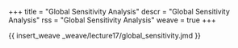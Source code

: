 +++
title = "Global Sensitivity Analysis"
descr = "Global Sensitivity Analysis"
rss = "Global Sensitivity Analysis"
weave = true
+++

{{ insert_weave _weave/lecture17/global_sensitivity.jmd }}
